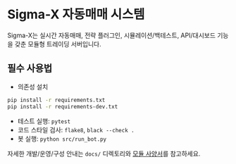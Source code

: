 # Sigma-X 자동매매 시스템

Sigma-X는 실시간 자동매매, 전략 플러그인, 시뮬레이션/백테스트, API/대시보드 기능을 갖춘 모듈형 트레이딩 서버입니다.

## 필수 사용법

- 의존성 설치
```bash
pip install -r requirements.txt
pip install -r requirements-dev.txt
```
- 테스트 실행: `pytest`
- 코드 스타일 검사: `flake8`, `black --check .`
- 봇 실행: `python src/run_bot.py`

자세한 개발/운영/구성 안내는 `docs/` 디렉토리와 [모듈 사양서](docs/requirements/sigma_spec.md)를 참고하세요.
